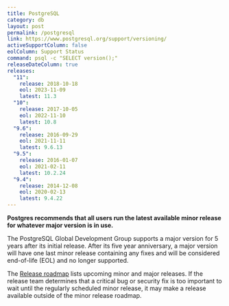 ```yaml
---
title: PostgreSQL
category: db
layout: post
permalink: /postgresql
link: https://www.postgresql.org/support/versioning/
activeSupportColumn: false
eolColumn: Support Status
command: psql -c "SELECT version();"
releaseDateColumn: true
releases:
  "11":
    release: 2018-10-18
    eol: 2023-11-09
    latest: 11.3
  "10":
    release: 2017-10-05
    eol: 2022-11-10
    latest: 10.8
  "9.6":
    release: 2016-09-29
    eol: 2021-11-11
    latest: 9.6.13
  "9.5":
    release: 2016-01-07
    eol: 2021-02-11
    latest: 10.2.24
  "9.4":
    release: 2014-12-08
    eol: 2020-02-13
    latest: 9.4.22
---
```


**Postgres recommends that all users run the latest available minor release for whatever major version is in use.**

The PostgreSQL Global Development Group supports a major version for 5 years after its initial release. After its five year anniversary, a major version will have one last minor release containing any fixes and will be considered end-of-life (EOL) and no longer supported.

The [Release roadmap](https://www.postgresql.org/developer/roadmap/) lists upcoming minor and major releases. If the release team determines that a critical bug or security fix is too important to wait until the regularly scheduled minor release, it may make a release available outside of the minor release roadmap.
